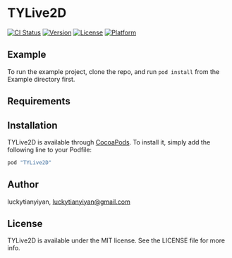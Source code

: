 # TYLive2D

[![CI Status](http://img.shields.io/travis/luckytianyiyan/TYLive2D.svg?style=flat)](https://travis-ci.org/luckytianyiyan/TYLive2D)
[![Version](https://img.shields.io/cocoapods/v/TYLive2D.svg?style=flat)](http://cocoapods.org/pods/TYLive2D)
[![License](https://img.shields.io/cocoapods/l/TYLive2D.svg?style=flat)](http://cocoapods.org/pods/TYLive2D)
[![Platform](https://img.shields.io/cocoapods/p/TYLive2D.svg?style=flat)](http://cocoapods.org/pods/TYLive2D)

## Example

To run the example project, clone the repo, and run `pod install` from the Example directory first.

## Requirements

## Installation

TYLive2D is available through [CocoaPods](http://cocoapods.org). To install
it, simply add the following line to your Podfile:

```ruby
pod "TYLive2D"
```

## Author

luckytianyiyan, luckytianyiyan@gmail.com

## License

TYLive2D is available under the MIT license. See the LICENSE file for more info.
